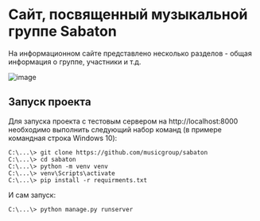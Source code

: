# Сайт, посвященный музыкальной группе Sabaton
На информационном сайте представлено несколько разделов - общая информация о группе, участники и т.д.

![image](https://user-images.githubusercontent.com/78861235/187300378-3ad36733-34e5-4d6b-8d77-b9dcec36fcdf.png)

## Запуск проекта

Для запуска проекта с тестовым сервером на http://localhost:8000 необходимо выполнить следующий набор команд (в примере командная строка Windows 10):
```
C:\...\> git clone https://github.com/musicgroup/sabaton
C:\...\> cd sabaton
C:\...\> python -m venv venv
C:\...\> venv\Scripts\activate
C:\...\> pip install -r requirments.txt
```
И сам запуск:

```
C:\...\> python manage.py runserver
```
